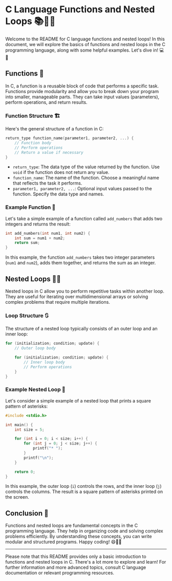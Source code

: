 # C Language Functions and Nested Loops 📚🔄🔁

Welcome to the README for C language functions and nested loops! In this document, we will explore the basics of functions and nested loops in the C programming language, along with some helpful examples. Let's dive in! 💻🚀

## Functions 📝

In C, a function is a reusable block of code that performs a specific task. Functions provide modularity and allow you to break down your program into smaller, manageable parts. They can take input values (parameters), perform operations, and return results.

### Function Structure 🏗️

Here's the general structure of a function in C:

```c
return_type function_name(parameter1, parameter2, ...) {
    // Function body
    // Perform operations
    // Return a value if necessary
}
```

- `return_type`: The data type of the value returned by the function. Use `void` if the function does not return any value.
- `function_name`: The name of the function. Choose a meaningful name that reflects the task it performs.
- `parameter1, parameter2, ...`: Optional input values passed to the function. Specify the data type and names.

### Example Function 🌟

Let's take a simple example of a function called `add_numbers` that adds two integers and returns the result:

```c
int add_numbers(int num1, int num2) {
    int sum = num1 + num2;
    return sum;
}
```

In this example, the function `add_numbers` takes two integer parameters (`num1` and `num2`), adds them together, and returns the sum as an integer.

## Nested Loops 🔁🔁

Nested loops in C allow you to perform repetitive tasks within another loop. They are useful for iterating over multidimensional arrays or solving complex problems that require multiple iterations.

### Loop Structure 🔃

The structure of a nested loop typically consists of an outer loop and an inner loop:

```c
for (initialization; condition; update) {
    // Outer loop body

    for (initialization; condition; update) {
        // Inner loop body
        // Perform operations
    }
}
```

### Example Nested Loop 🌟

Let's consider a simple example of a nested loop that prints a square pattern of asterisks:

```c
#include <stdio.h>

int main() {
    int size = 5;

    for (int i = 0; i < size; i++) {
        for (int j = 0; j < size; j++) {
            printf("* ");
        }
        printf("\n");
    }

    return 0;
}
```

In this example, the outer loop (`i`) controls the rows, and the inner loop (`j`) controls the columns. The result is a square pattern of asterisks printed on the screen.

## Conclusion 🎉

Functions and nested loops are fundamental concepts in the C programming language. They help in organizing code and solving complex problems efficiently. By understanding these concepts, you can write modular and structured programs. Happy coding! 😄👨‍💻

---

Please note that this README provides only a basic introduction to functions and nested loops in C. There's a lot more to explore and learn! For further information and more advanced topics, consult C language documentation or relevant programming resources.
